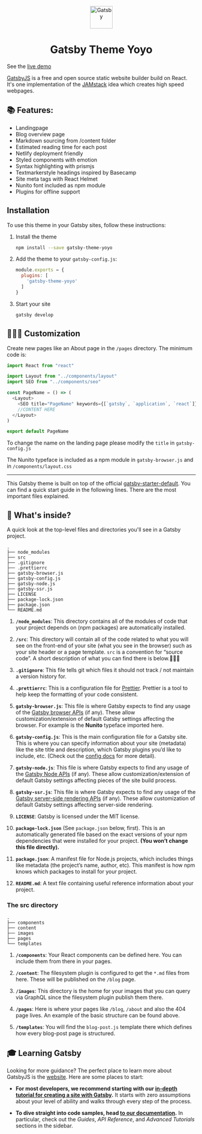 <p align="center">
  <a href="https://www.gatsbyjs.org">
    <img alt="Gatsby" src="https://www.gatsbyjs.org/monogram.svg" width="60" />
  </a>
</p>
<h1 align="center">
  Gatsby Theme Yoyo
</h1>

See the [live demo](https://gatsby-theme-yoyo.netlify.com)

[GatsbyJS](https://www.gatsbyjs.org/) is a free and open source static website builder build on React. It's one implementation of the [JAMstack](https://jamstack.org/) idea which creates high speed webpages.

## 📚 Features:
* Landingpage
* Blog overview page
* Markdown sourcing from /content folder
* Estimated reading time for each post
* Netlify deployment friendly
* Styled components with emotion
* Syntax highlighting with prismjs
* Textmarkerstyle headings inspired by Basecamp
* Site meta tags with React Helmet
* Nunito font included as npm module
* Plugins for offline support

## Installation

To use this theme in your Gatsby sites, follow these instructions:

1.  Install the theme
    ```sh
    npm install --save gatsby-theme-yoyo
    ```

2.  Add the theme to your `gatsby-config.js`:
    ```js
    module.exports = {
      plugins: [
        'gatsby-theme-yoyo'
      ]
    }
    ```

3.  Start your site
    ```sh
    gatsby develop
    ```

## 👨🏻‍💻 Customization

Create new pages like an About page in the `/pages` directory.
The minimum code is:

```js
import React from "react"

import Layout from "../components/layout"
import SEO from "../components/seo"

const PageName = () => (
  <Layout>
    <SEO title="PageName" keywords={[`gatsby`, `application`, `react`]} />
    //CONTENT HERE
  </Layout>
)

export default PageName
```

To change the name on the landing page please modify the `title` in `gatsby-config.js`

The Nunito typeface is included as a npm module in `gatsby-browser.js` and in `/components/layout.css`

___

This Gatsby theme is built on top of the official [gatsby-starter-default](https://github.com/gatsbyjs/gatsby-starter-default). You can find a quick start guide in the following lines. There are the most important files explained.

## 🧐 What's inside?

A quick look at the top-level files and directories you'll see in a Gatsby project.

    .
    ├── node_modules
    ├── src
    ├── .gitignore
    ├── .prettierrc
    ├── gatsby-browser.js
    ├── gatsby-config.js
    ├── gatsby-node.js
    ├── gatsby-ssr.js
    ├── LICENSE
    ├── package-lock.json
    ├── package.json
    └── README.md

1.  **`/node_modules`**: This directory contains all of the modules of code that your project depends on (npm packages) are automatically installed.

2.  **`/src`**: This directory will contain all of the code related to what you will see on the front-end of your site (what you see in the browser) such as your site header or a page template. `src` is a convention for “source code”. A short description of what you can find there is below.👨🏻‍💻

3.  **`.gitignore`**: This file tells git which files it should not track / not maintain a version history for.

4.  **`.prettierrc`**: This is a configuration file for [Prettier](https://prettier.io/). Prettier is a tool to help keep the formatting of your code consistent.

5.  **`gatsby-browser.js`**: This file is where Gatsby expects to find any usage of the [Gatsby browser APIs](https://www.gatsbyjs.org/docs/browser-apis/) (if any). These allow customization/extension of default Gatsby settings affecting the browser. For example is the **Nunito** typeface imported here.

6.  **`gatsby-config.js`**: This is the main configuration file for a Gatsby site. This is where you can specify information about your site (metadata) like the site title and description, which Gatsby plugins you’d like to include, etc. (Check out the [config docs](https://www.gatsbyjs.org/docs/gatsby-config/) for more detail).

7.  **`gatsby-node.js`**: This file is where Gatsby expects to find any usage of the [Gatsby Node APIs](https://www.gatsbyjs.org/docs/node-apis/) (if any). These allow customization/extension of default Gatsby settings affecting pieces of the site build process.

8.  **`gatsby-ssr.js`**: This file is where Gatsby expects to find any usage of the [Gatsby server-side rendering APIs](https://www.gatsbyjs.org/docs/ssr-apis/) (if any). These allow customization of default Gatsby settings affecting server-side rendering.

9.  **`LICENSE`**: Gatsby is licensed under the MIT license.

10. **`package-lock.json`** (See `package.json` below, first). This is an automatically generated file based on the exact versions of your npm dependencies that were installed for your project. **(You won’t change this file directly).**

11. **`package.json`**: A manifest file for Node.js projects, which includes things like metadata (the project’s name, author, etc). This manifest is how npm knows which packages to install for your project.

12. **`README.md`**: A text file containing useful reference information about your project.

### The src directory

    .
    ├── components
    ├── content
    ├── images
    ├── pages
    └── templates

1. **`/components`**: Your React components can be defined here. You can include them from there in your pages.

2. **`/content`**: The filesystem plugin is configured to get the `*.md` files from here. These will be published on the `/blog` page.

3. **`/images`**: This directory is the home for your images that you can query via GraphQL since the filesystem plugin publish them there.

4. **`/pages`**: Here is where your pages like `/blog`, `/about` and also the 404 page lives. An example of the basic structure can be found above.

5. **`/templates`**: You will find the `blog-post.js` template there which defines how every blog-post page is structured.

## 🎓 Learning Gatsby

Looking for more guidance? The perfect place to learn more about GatsbyJS is the [website](https://www.gatsbyjs.org/). Here are some places to start:

- **For most developers, we recommend starting with our [in-depth tutorial for creating a site with Gatsby](https://www.gatsbyjs.org/tutorial/).** It starts with zero assumptions about your level of ability and walks through every step of the process.

- **To dive straight into code samples, head [to our documentation](https://www.gatsbyjs.org/docs/).** In particular, check out the _Guides_, _API Reference_, and _Advanced Tutorials_ sections in the sidebar.
